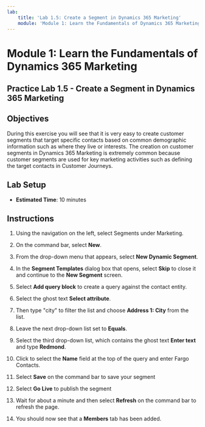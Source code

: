 ```yaml
---
lab:
    title: 'Lab 1.5: Create a Segment in Dynamics 365 Marketing'
    module: 'Module 1: Learn the Fundamentals of Dynamics 365 Marketing'
---
```


Module 1: Learn the Fundamentals of Dynamics 365 Marketing
========================

## Practice Lab 1.5 - Create a Segment in Dynamics 365 Marketing

## Objectives

During this exercise you will see that it is very easy to create customer segments that target specific contacts based on common demographic information such as where they live or interests. The creation on customer segments in Dynamics 365 Marketing is extremely common because customer segments are used for key marketing activities such as defining the target contacts in Customer Journeys.

## Lab Setup

  - **Estimated Time**: 10 minutes

## Instructions

1. Using the navigation on the left, select Segments under Marketing. 

2. On the command bar, select **New**.

3. From the drop-down menu that appears, select **New Dynamic Segment**.

4. In the **Segment Templates** dialog box that opens, select **Skip** to close it and continue to the **New Segment** screen.

5. Select **Add query block** to create a query against the contact entity. 

6. Select the ghost text **Select attribute**. 

7. Then type "city" to filter the list and choose **Address 1: City** from the list.

8. Leave the next drop-down list set to **Equals**. 

9. Select the third drop-down list, which contains the ghost text **Enter text** and type **Redmond**.

10. Click to select the **Name** field at the top of the query and enter Fargo Contacts.

11. Select **Save** on the command bar to save your segment

12. Select **Go Live** to publish the segment 

13. Wait for about a minute and then select **Refresh** on the command bar to refresh the page. 

14. You should now see that a **Members** tab has been added. 
